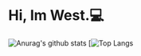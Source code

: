 # Hi, Im West.💻

![Anurag's github stats](https://github-readme-stats.vercel.app/api?username=wesrt&show_icons=true&theme=tokyonight)
[![Top Langs](https://github-readme-stats.vercel.app/api/top-langs/?username=wesrt&show_icons=true&theme=tokyonight)
